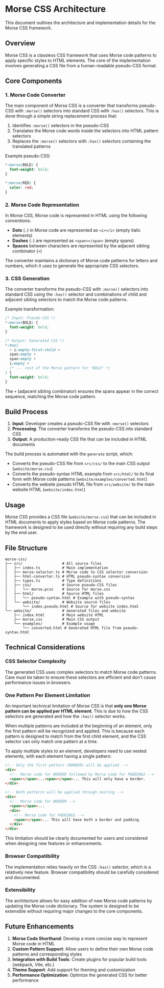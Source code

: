 # Morse CSS Architecture

This document outlines the architecture and implementation details for the Morse CSS framework.

## Overview

Morse CSS is a classless CSS framework that uses Morse code patterns to apply specific styles to HTML elements. The core of the implementation involves generating a CSS file from a human-readable pseudo-CSS format.

## Core Components

### 1. Morse Code Converter

The main component of Morse CSS is a converter that transforms pseudo-CSS with `:morse()` selectors into standard CSS with `:has()` selectors. This is done through a simple string replacement process that:

1. Identifies `:morse()` selectors in the pseudo-CSS
2. Translates the Morse code words inside the selectors into HTML pattern selectors
3. Replaces the `:morse()` selectors with `:has()` selectors containing the translated patterns

Example pseudo-CSS:

```css
*:morse(BOLD) {
  font-weight: bold;
}

*:morse(RED) {
  color: red;
}
```

### 2. Morse Code Representation

In Morse CSS, Morse code is represented in HTML using the following conventions:

- **Dots** (`.`) in Morse code are represented as `<i></i>` (empty italic elements)
- **Dashes** (`-`) are represented as `<span></span>` (empty spans)
- **Spaces** between characters are represented by the adjacent sibling combinator (`+`)

The converter maintains a dictionary of Morse code patterns for letters and numbers, which it uses to generate the appropriate CSS selectors.

### 3. CSS Generation

The converter transforms the pseudo-CSS with `:morse()` selectors into standard CSS using the `:has()` selector and combinations of child and adjacent sibling selectors to match the Morse code patterns.

Example transformation:

```css
/* Input: Pseudo-CSS */
*:morse(BOLD) {
  font-weight: bold;
}

/* Output: Generated CSS */
*:has(
  > i:empty:first-child + 
  span:empty + 
  span:empty + 
  i:empty + 
  /* ... rest of the Morse pattern for "BOLD" */
) {
  font-weight: bold;
}
```

The `+` (adjacent sibling combinator) ensures the spans appear in the correct sequence, matching the Morse code pattern.

## Build Process

1. **Input**: Developer creates a pseudo-CSS file with `:morse()` selectors
2. **Processing**: The converter transforms the pseudo-CSS into standard CSS
3. **Output**: A production-ready CSS file that can be included in HTML documents

The build process is automated with the `generate` script, which:

- Converts the pseudo-CSS file from `src/css/` to the main CSS output (`website/morse.css`)
- Converts the pseudo-syntax HTML example from `src/html/` to its final form with Morse code patterns (`website/examples/converted.html`)
- Converts the website pseudo HTML file from `src/website/` to the main website HTML (`website/index.html`)

## Usage

Morse CSS provides a CSS file (`website/morse.css`) that can be included in HTML documents to apply styles based on Morse code patterns. The framework is designed to be used directly without requiring any build steps by the end user.

## File Structure

```
morse-css/
├── src/                  # All source files
│   ├── index.ts          # Main implementation
│   ├── morse-selector.ts # Morse code to CSS selector conversion
│   ├── html-converter.ts # HTML pseudo-syntax conversion
│   ├── types.ts          # Type definitions
│   ├── css/              # Source pseudo-CSS files
│   │   └── morse.pcss    # Source for morse.css
│   ├── html/             # Source HTML files
│   │   └── pseudo-syntax.html # Example with pseudo-syntax
│   └── website/          # Website source files
│       └── index.pseudo.html # Source for website index.html
└── website/              # Generated files and website
    ├── index.html        # Main website HTML
    ├── morse.css         # Main CSS output
    └── examples/         # Example usage
        └── converted.html # Generated HTML file from pseudo-syntax.html
```

## Technical Considerations

### CSS Selector Complexity

The generated CSS uses complex selectors to match Morse code patterns. Care must be taken to ensure these selectors are efficient and don't cause performance issues in browsers.

### One Pattern Per Element Limitation

An important technical limitation of Morse CSS is that **only one Morse pattern can be applied per HTML element**. This is due to how the CSS selectors are generated and how the `:has()` selector works.

When multiple patterns are included at the beginning of an element, only the first pattern will be recognized and applied. This is because each pattern is designed to match from the first child element, and the CSS selector can only match one pattern at a time.

To apply multiple styles to an element, developers need to use nested elements, with each element having a single pattern:

```html
<!-- Only the first pattern (BORDER) will be applied -->
<div>
  <!-- Morse code for BORDER followed by Morse code for PADDING2 -->
  <span></span>...<span></span>... This will only have a border.
</div>

<!-- Both patterns will be applied through nesting -->
<div>
  <!-- Morse code for BORDER -->
  <span></span>...
  <div>
    <!-- Morse code for PADDING2 -->
    <span></span>... This will have both a border and padding.
  </div>
</div>
```

This limitation should be clearly documented for users and considered when designing new features or enhancements.

### Browser Compatibility

The implementation relies heavily on the CSS `:has()` selector, which is a relatively new feature. Browser compatibility should be carefully considered and documented.

### Extensibility

The architecture allows for easy addition of new Morse code patterns by updating the Morse code dictionary. The system is designed to be extensible without requiring major changes to the core components.

## Future Enhancements

1. **Morse Code Shorthand**: Develop a more concise way to represent Morse code in HTML
2. **Custom Pattern Support**: Allow users to define their own Morse code patterns and corresponding styles
3. **Integration with Build Tools**: Create plugins for popular build tools (webpack, Vite, etc.)
4. **Theme Support**: Add support for theming and customization
5. **Performance Optimization**: Optimize the generated CSS for better performance
